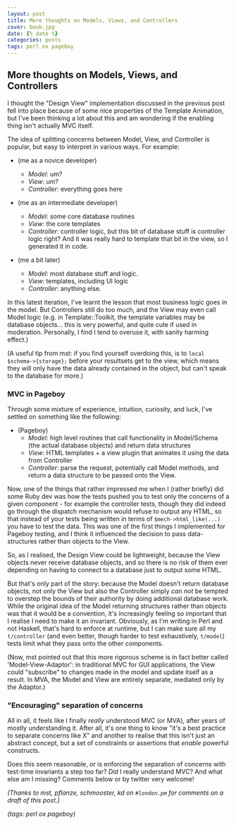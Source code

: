 ```yaml
---
layout: post
title: More thoughts on Models, Views, and Controllers
cover: book.jpg
date: {% date %}
categories: posts
tags: perl ox pageboy
---
```


## More thoughts on Models, Views, and Controllers

I thought the "Design View" implementation discussed in the previous post fell
into place because of some nice properties of the Template Animation, but I've
been thinking a lot about this and am wondering if the enabling thing isn't
actually MVC itself.

The idea of splitting concerns between Model, View, and Controller is popular,
but easy to interpret in various ways.  For example:

 - (me as a novice developer)
   - *Model*: um?
   - *View*: um?
   - *Controller*: everything goes here

 - (me as an intermediate developer)
   - *Model*: some core database routines
   - *View*: the core templates
   - *Controller*: controller logic, but this bit of database stuff is controller
     logic right?  And it was really hard to template that bit in the view, so
     I generated it in code.

 - (me a bit later)
   - *Model*: most database stuff and logic.
   - *View*: templates, including UI logic
   - *Controller*: anything else.

In this latest iteration, I've learnt the lesson that most business logic goes
in the model.  But Controllers still do too much, and the View may even call
Model logic (e.g. in Template::Toolkit, the template variables may be database
objects... this is very powerful, and quite cute if used in moderation.
Personally, I find I tend to overuse it, with sanity harming effect.)

(A useful tip from mst: if you find yourself overdoing this, is to `local
$schema->{storage};` before your resultsets get to the view, which means they
will only have the data already contained in the object, but can't speak to the
database for more.)

### MVC in Pageboy

Through some mixture of experience, intuition, curiosity, and luck, I've settled on
something like the following:

 - (Pageboy)
   - *Model*: high level routines that call functionality in Model/Schema (the
     actual database objects) and return data structures
   - *View*: HTML templates + a view plugin that animates it using the data from
     Controller
   - *Controller*: parse the request, potentially call Model methods, and return
     a data structure to be passed onto the View.

Now, one of the things that rather impressed me when I (rather briefly) did
some Ruby dev was how the tests pushed you to test only the concerns of a given
component - for example the controller tests, though they did indeed go through
the dispatch mechanism would refuse to output any HTML, so that instead of your
tests being written in terms of `$mech->html_like(...)` you have to test the
data.  This was one of the first things I implemented for Pageboy testing, and
I think it influenced the decision to pass data-structures rather than objects
to the View.

So, as I realised, the Design View could be lightweight, because the View
objects never receive database objects, and so there is no risk of them ever
depending on having to connect to a database just to output some HTML.

But that's only part of the story: because the Model doesn't return database
objects, not only the View but also the Controller simply *can not* be tempted
to overstep the bounds of their authority by doing additional database work.
While the original idea of the Model returning structures rather than objects
was that it would be a convention, it's increasingly feeling so important that
I realise I need to make it an invariant.  Obviously, as I'm writing in Perl and
not Haskell, that's hard to enforce at runtime, but I can make sure all my
`t/controller` (and even better, though harder to test exhaustively, `t/model`)
tests limit what they pass onto the other components.

(Now, mst pointed out that this more rigorous scheme is in fact better called
'Model-View-Adaptor': in traditional MVC for GUI applications, the View could
"subscribe" to changes made in the model and update itself as a result.  In
MVA, the Model and View are entirely separate, mediated only by the Adaptor.)

### "Encouraging" separation of concerns

All in all, it feels like I finally *really* understood MVC (or MVA), after
years of mostly understanding it.  After all, it's one thing to know "it's a
best practice to separate concerns like X" and another to realise that this
isn't just an abstract concept, but a set of constraints or assertions that
*enable* powerful constructs.

Does this seem reasonable, or is enforcing the separation of concerns with
test-time invariants a step too far?  *Did* I really understand MVC?  And what
else am I missing?  Comments below or by twitter very welcome!

*(Thanks to mst, pflanze, schmooster, kd on `#london.pm` for comments on a draft of this post.)*


_(tags: perl ox pageboy)_

